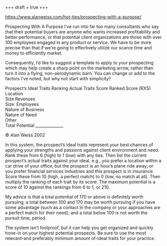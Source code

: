 +++
draft = true
+++

https://www.alanweiss.com/hot-tips/prospecting-with-a-purpose/

Prospecting With A Purpose
I’ve run into far too many consultants who say that their potential buyers are anyone who wants increased profitability and better performance, or that potential client organizations are those with over 100 employees engaged in any product or service. We have to be more precise than that if we’re going to effectively utilize our scarce time and money to efficiently market.

Consequently, I’d like to suggest a template to apply to your prospecting which may help create a sharp point on the marketing arrow, rather than turn it into a flying, non-aerodynamic barn. You can change or add to the factors I’ve noted, but why not start with simplicity?

Prospect’s Ideal Traits	Ranking	Actual Traits	Score	Ranked Score (RXS)
Location				
Size Revenues				
Size: Employees				
Nature of Business				
Nature of Need				
Other				
Total Potential ______________

© Alan Weiss 2002


In this system, the prospect’s ideal traits represent your best chances of applying your strengths and passions against client environment and need. Rank these from 6 (high) to 1 (low) with any ties. Then list the current prospect’s actual traits against your ideal, e.g., you prefer a location within a car drive of your office, but the prospect is an hour’s plane ride away, or you prefer financial services industries and this prospect is in insurance. Score these from 10 (high, a perfect match) to 0 (low, no match at all). Then multiply the ranking of each trait by its score. The maximum potential is a score of 10 against the rankings from 6 to 1, or 210.

My advice is that a total potential of 170 or above is definitely worth pursuing; a total between 100 and 170 may be worth pursuing if you have some advantage (such as a contact in the company or your approaches are a perfect match for their need); and a total below 100 is not worth the pursuit time, period.

The system isn’t foolproof, but it can help you get organized and quickly hone-in on your highest potential prospects. Be sure to use the most relevant-and preferably minimum amount of-ideal traits for your practice.
